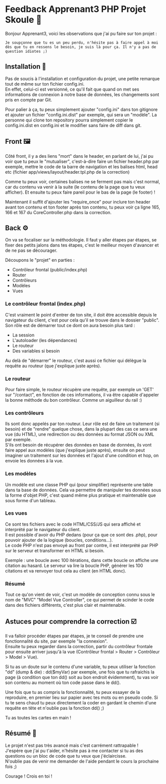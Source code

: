 # Feedback Apprenant3 PHP Projet Skoule 👤

Bonjour Apprenant3, voici les observations que j'ai pu faire sur ton projet :

```
Je soupçonne que tu es un peu perdu, n'hésite pas à faire appel à moi dès que tu en ressens le besoin, je suis là pour ça. Il n'y a pas de question idiotes ;)
```

## Installation 🔧

Pas de soucis à l'installation et configuration du projet, une petite remarque tout de même sur ton fichier config.ini.  
En effet, celui-ci est versionné, ce qu'il fait que quand on met ses informations de connexion à notre base de données, les changements sont pris en compte par Git.  

Pour palier à ça, tu peux simplement ajouter "config.ini" dans ton gitignore et ajouter un fichier "config.ini.dist" par exemple, qui sera un "modèle". La personne qui clone ton repository pourra simplement copier le config.ini.dist en config.ini et le modifier sans faire de diff dans git.

## Front 🖼️

Côté front, il y a des liens "mort" dans le header, en parlant de lui, j'ai pu voir que tu peux le "mutualiser", c'est-à-dire faire un fichier header.php par exemple, mettre le code de ta barre de navigation et les balises html, head etc (fichier app/views/layout/header.tpl.php de la correction)

Comme tu peux voir, certaines balises ne se ferment pas mais c'est normal, car du contenu va venir à la suite (le contenu de la page que tu veux afficher). Et ensuite tu peux faire pareil pour le bas de la page (le footer) ! 

Maintenant il suffit d'ajouter les "require_once" pour inclure ton header avant ton contenu et ton footer après ton contenu, tu peux voir ça ligne 165, 166 et 167 du CoreController.php dans la correction.

## Back ⚙️

On va se focaliser sur la méthodologie. Il faut y aller étapes par étapes, se fixer des petits jalons dans tes étapes, c'est le meilleur moyen d'avancer et de ne pas se décourager.  

Découpons le "projet" en parties :
- Contrôleur frontal (public/index.php)
- Router
- Contrôleurs
- Modèles
- Vues

### Le contrôleur frontal (index.php)

C'est vraiment le point d'entrer de ton site, il doit être accessible depuis le navigateur du client, c'est pour cela qu'il se trouve dans le dossier "public".  
Son rôle est de démarrer tout ce dont on aura besoin plus tard :
- La session
- L'autoloader (les dépendances)
- Le routeur
- Des variables si besoin

Au delà de "démarrer" le routeur, c'est aussi ce fichier qui délègue la requête au routeur (que j'explique juste après).

### Le routeur

Pour faire simple, le routeur récupère une requête, par exemple un 'GET' sur "/contact", en fonction de ces informations, il va être capable d'appeler la bonne méthode du bon contrôleur. Comme un aiguilleur du rail :)

### Les contrôleurs

Ils sont donc appelés par ton routeur. Leur rôle est de faire un traitement (si besoin) et de "rendre" quelque chose, dans la plupart des cas ce sera une vue (du HTML), une redirection ou des données au format JSON ou XML par exemple.  
S'ils ont besoin de récupérer des données en base de données, ils vont faire appel aux modèles (que j'explique juste après), ensuite on peut imaginer un traitement sur les données et l'ajout d'une condition et hop, on envoie les données à la vue.

### Les modèles

Un modèle est une classe PHP qui (pour simplifier) représente une table dans ta base de données. Cela va permettre de manipuler tes données sous la forme d'objet PHP, c'est quand même plus pratique et maintenable que sous forme d'un tableau.

### Les vues

Ce sont tes fichiers avec le code HTML/CSS/JS qui sera affiché et interprété par le navigateur du client.  
Il est possible d'avoir du PHP dedans (pour ça que ce sont des .php), pour pouvoir ajouter de la logique (boucles, conditions...).  
Le code PHP n'est pas envoyé au front par contre, il est interprété par PHP sur le serveur et transformer en HTML si besoin.  

Exemple : une boucle avec 100 itérations, dans cette boucle on affiche une citation au hasard. Le serveur va lire la boucle PHP, générer les 100 citations et va renvoyer tout cela au client (en HTML donc).

### Résumé

Tout ce qu'on vient de voir, c'est un modèle de conception connu sous le nom de "MVC" "Model Vue Controller", ce qui permet de scinder le code dans des fichiers différents, c'est plus clair et maintenable.

## Astuces pour comprendre la correction ☑️

Il va falloir procéder étapes par étapes, je te conseil de prendre une fonctionnalité du site, par exemple "la connexion".  
Ensuite tu peux regarder dans la correction, partir du contrôleur frontale pour ensuite arriver jusqu'à la vue (Contrôleur frontal > Router > Contrôleur > Model > Vue).

Si tu as un doute sur le contenu d'une variable, tu peux utiliser la fonction "dd" (dump & die) : dd($myVar) par exemple, une fois que tu rafraichis la page (à condition que ton dd() soit au bon endroit évidemment), tu vas voir son contenu au moment où ton code passe dans le dd().

Une fois que tu as compris la fonctionnalité, tu peux essayer de la reproduire, en premier lieu sur papier avec tes mots ou en pseudo code. Si tu te sens chaud tu peux directement la coder en gardant le chemin d'une requête en tête et n'oublie pas la fonction dd() ;)

Tu as toutes les cartes en main !

## Résumé 📝

Le projet n'est pas très avancé mais c'est carrément rattrapable !  
J'espère que j'ai pu t'aider, n'hésite pas à me contacter si tu as des questions ou un bloc de code que tu veux que j'éclaircisse.  
N'oublie pas de venir me demander de l'aide pendant le cours la prochaine fois ;)

Courage ! Crois en toi !